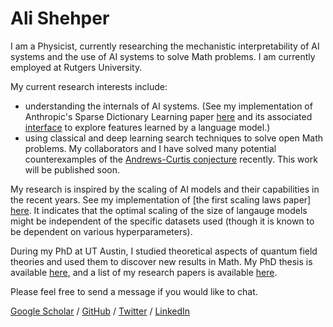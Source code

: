 # Ali Shehper

I am a Physicist, currently researching the mechanistic interpretability of AI systems and the use of AI systems to solve Math problems. I am currently employed at Rutgers University. 

My current research interests include:

- understanding the internals of AI systems. (See my implementation of Anthropic's Sparse Dictionary Learning paper [here](https://github.com/shehper/monosemantic) and its associated [interface](https://shehper.github.io/feature-interface/) to explore features learned by a language model.)
- using classical and deep learning search techniques to solve open Math problems. My collaborators and I have solved many potential counterexamples of the [Andrews-Curtis conjecture](https://en.wikipedia.org/wiki/Andrews%E2%80%93Curtis_conjecture) recently. This work will be published soon.

  
My research is inspired by the scaling of AI models and their capabilities in the recent years. See my implementation of [the first scaling laws paper] [here](https://github.com/shehper/scaling_laws). It indicates that the optimal scaling of the size of langauge models might be independent of the specific datasets used (though it is known to be dependent on various hyperparameters).

During my PhD at UT Austin, I studied theoretical aspects of quantum field theories and used them to discover new results in Math. My PhD thesis is available [here](https://repositories.lib.utexas.edu/server/api/core/bitstreams/47a5901a-8078-4145-91a4-c4463928d1d1/content), and a list of my research papers is available [here](https://scholar.google.com/citations?user=FkUMJF4AAAAJ&hl=en&oi=sra). 

Please feel free to send a message if you would like to chat.

[Google Scholar](https://scholar.google.com/citations?user=FkUMJF4AAAAJ&hl=en&oi=ao) / [GitHub](https://github.com/shehper) / [Twitter](https://twitter.com/AShehper) / [LinkedIn](https://www.linkedin.com/in/ali-shehper/)
